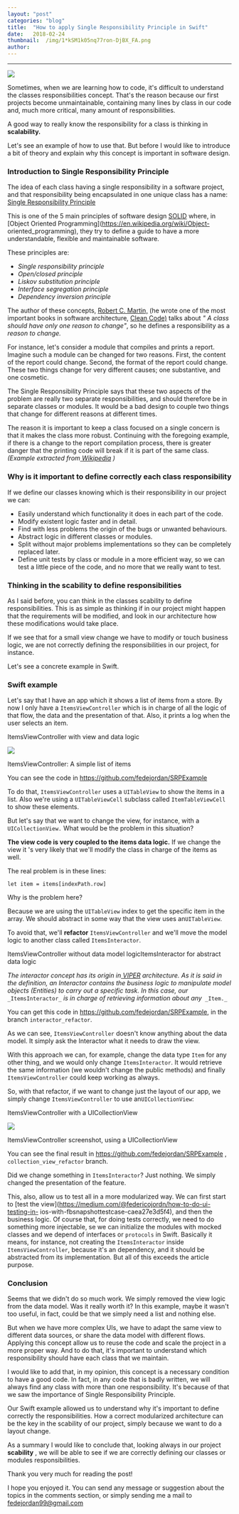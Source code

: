 ```yaml
---
layout:	"post"
categories:	"blog"
title:	"How to apply Single Responsibility Principle in Swift"
date:	2018-02-24
thumbnail:	/img/1*kSM1k05nq77ron-DjBX_FA.png
author:	
---
```


* * *

![](/img/1*kSM1k05nq77ron-DjBX_FA.png)

Sometimes, when we are learning how to code, it's difficult to understand the
classes responsibilities concept. That's the reason because our first projects
become unmaintainable, containing many lines by class in our code and, much
more critical, many amount of responsibilities.

A good way to really know the responsibility for a class is thinking in
**scalability.**

Let's see an example of how to use that. But before I would like to introduce
a bit of theory and explain why this concept is important in software design.

### Introduction to Single Responsibility Principle

The idea of each class having a single responsibility in a software project,
and that responsibility being encapsulated in one unique class has a name:
[Single Responsibility
Principle](https://en.wikipedia.org/wiki/Single_responsibility_principle)

This is one of the 5 main principles of software design
[SOLID](https://en.wikipedia.org/wiki/SOLID_%28object-oriented_design%29)
where, in [Object Oriented Programming](https://en.wikipedia.org/wiki/Object-
oriented_programming), they try to define a guide to have a more
understandable, flexible and maintainable software.

These principles are:

  *  _Single responsibility principle_
  *  _Open/closed principle_
  *  _Liskov substitution principle_
  *  _Interface segregation principle_
  *  _Dependency inversion principle_

The author of these concepts, [Robert C.
Martin,](https://es.wikipedia.org/wiki/Robert_C._Martin) (he wrote one of the
most important books in software architecture, [Clean
Code)](http://blog.cleancoder.com/) talks about _" A class should have only
one reason to change"_, so he defines a responsibility as a _reason to
change._

For instance, let's consider a module that compiles and prints a report.
Imagine such a module can be changed for two reasons. First, the content of
the report could change. Second, the format of the report could change. These
two things change for very different causes; one substantive, and one
cosmetic.

The Single Responsibility Principle says that these two aspects of the problem
are really two separate responsibilities, and should therefore be in separate
classes or modules. It would be a bad design to couple two things that change
for different reasons at different times.

The reason it is important to keep a class focused on a single concern is that
it makes the class more robust. Continuing with the foregoing example, if
there is a change to the report compilation process, there is greater danger
that the printing code will break if it is part of the same class. _(Example
extracted from_[
_Wikipedia_](https://en.wikipedia.org/wiki/Single_responsibility_principle)
_)_

### Why is it important to define correctly each class responsibility

If we define our classes knowing which is their responsibility in our project
we can:

  * Easily understand which functionality it does in each part of the code.
  * Modify existent logic faster and in detail.
  * Find with less problems the origin of the bugs or unwanted behaviours.
  * Abstract logic in different classes or modules.
  * Split without major problems implementations so they can be completely replaced later.
  * Define unit tests by class or module in a more efficient way, so we can test a little piece of the code, and no more that we really want to test.

### Thinking in the scability to define responsibilities

As I said before, you can think in the classes scability to define
responsibilities. This is as simple as thinking if in our project might happen
that the requirements will be modified, and look in our architecture how these
modifications would take place.

If we see that for a small view change we have to modify or touch business
logic, we are not correctly defining the responsibilities in our project, for
instance.

Let's see a concrete example in Swift.

### Swift example

Let's say that I have an app which it shows a list of items from a store. By
now I only have a `ItemsViewController` which is in charge of all the logic of
that flow, the data and the presentation of that. Also, it prints a log when
the user selects an item.

ItemsViewController with view and data logic

![](/img/1*1Dq-bIVc5p8z3t_jLXb5Sw.png)

ItemsViewController: A simple list of items

You can see the code in <https://github.com/fedejordan/SRPExample>

To do that, `ItemsViewController` uses a `UITableView` to show the items in a
list. Also we're using a `UITableViewCell` subclass called `ItemTableViewCell`
to show these elements.

But let's say that we want to change the view, for instance, with a
`UICollectionView.` What would be the problem in this situation?

 **The view code is very coupled to the items data logic.** If we change the
view it 's very likely that we'll modify the class in charge of the items as
well.

The real problem is in these lines:

    
    
    let item = items[indexPath.row]

Why is the problem here?

Because we are using the `UITableView` index to get the specific item in the
array. We should abstract in some way that the view uses an`UITableView`.

To avoid that, we'll **refactor** `ItemsViewController` and we'll move the
model logic to another class called `ItemsInteractor`.

ItemsViewController without data model logicItemsInteractor for abstract data
logic

 _The interactor concept has its origin in_[
_VIPER_](https://www.objc.io/issues/13-architecture/viper/) _architecture. As
it is said in the definition, an Interactor contains the business logic to
manipulate model objects (Entities) to carry out a specific task. In this
case, our_` _ItemsInteractor_` _is in charge of retrieving information about
any_` _Item._`

You can get this code in <https://github.com/fedejordan/SRPExample>, in the
branch `interactor_refactor`.

As we can see, `ItemsViewController` doesn't know anything about the data
model. It simply ask the Interactor what it needs to draw the view.

With this approach we can, for example, change the data type `Item` for any
other thing, and we would only change `ItemsInteractor`. It would retrieve the
same information (we wouldn't change the public methods) and finally
`ItemsViewController` could keep working as always.

So, with that refactor, if we want to change just the layout of our app, we
simply change `ItemsViewController` to use an`UICollectionView`:

ItemsViewController with a UICollectionView

![](/img/1*NexoB1dLm11FnxD04W3l6Q.png)

ItemsViewController screenshot, using a UICollectionView

You can see the final result in <https://github.com/fedejordan/SRPExample> ,
`collection_view_refactor` branch.

Did we change something in `ItemsInteractor`? Just nothing. We simply changed
the presentation of the feature.

This, also, allow us to test all in a more modularized way. We can first start
to [test the view](https://medium.com/@federicojordn/how-to-do-ui-testing-in-
ios-with-fbsnapshottestcase-caea27e3d5f4), and then the business logic. Of
course that, for doing tests correctly, we need to do something more
injectable, se we can initialize the modules with mocked classes and we depend
of interfaces or `protocols` in Swift. Basically it means, for instance, not
creating the `ItemsInteractor` inside `ItemsViewController`, because it's an
dependency, and it should be abstracted from its implementation. But all of
this exceeds the article purpose.

### Conclusion

Seems that we didn't do so much work. We simply removed the view logic from
the data model. Was it really worth it? In this example, maybe it wasn't too
useful, in fact, could be that we simply need a list and nothing else.

But when we have more complex UIs, we have to adapt the same view to different
data sources, or share the data model with different flows. Applying this
concept allow us to reuse the code and scale the project in a more proper way.
And to do that, it's important to understand which responsibility should have
each class that we maintain.

I would like to add that, in my opinion, this concept is a necessary condition
to have a good code. In fact, in any code that is badly written, we will
always find any class with more than one responsibility. It's because of that
we saw the importance of Single Responsibility Principle.

Our Swift example allowed us to understand why it's important to define
correctly the responsibilities. How a correct modularized architecture can be
the key in the scability of our project, simply because we want to do a layout
change.

As a summary I would like to conclude that, looking always in our project
**scability** , we will be able to see if we are correctly defining our
classes or modules responsibilities.

Thank you very much for reading the post!

I hope you enjoyed it. You can send any message or suggestion about the topics
in the comments section, or simply sending me a mail to fedejordan99@gmail.com

